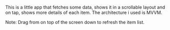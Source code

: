 This is a little app that fetches some data, shows it in a scrollable layout and on tap, shows more details of each item.
The architecture i used is MVVM.

Note: Drag from on top of the screen down to refresh the item list.

